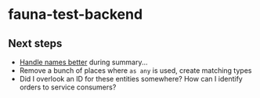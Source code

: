 # fauna-test-backend

## Next steps
 * [Handle names better](https://www.kalzumeus.com/2010/06/17/falsehoods-programmers-believe-about-names/) during summary...
 * Remove a bunch of places where `as any` is used, create matching types
 * Did I overlook an ID for these entities somewhere? How can I identify orders to service consumers?
